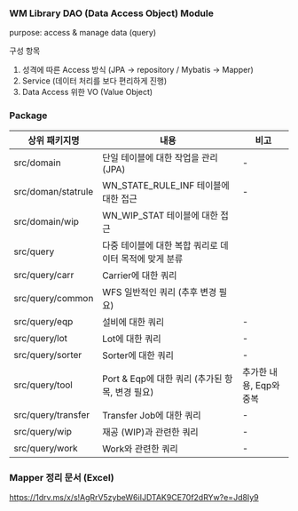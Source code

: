 ### WM Library DAO (Data Access Object) Module

purpose: access & manage data (query)

구성 항목
1. 성격에 따른 Access 방식 (JPA → repository / Mybatis → Mapper)
2. Service (데이터 처리를 보다 편리하게 진행)
3. Data Access 위한 VO (Value Object)


### Package
| 상위 패키지명            | 내용                                | 비고              |
|--------------------|-----------------------------------|-----------------|
| src/domain         | 단일 테이블에 대한 작업을 관리 (JPA)           | -               |
| src/doman/statrule | WN_STATE_RULE_INF 테이블에 대한 접근      | -               |
| src/domain/wip     | WN_WIP_STAT 테이블에 대한 접근            |                 |
| src/query          | 다중 테이블에 대한 복합 쿼리로 데이터 목적에 맞게 분류   |                 |
| src/query/carr     | Carrier에 대한 쿼리                    |                 |
| src/query/common   | WFS 일반적인 쿼리 (추후 변경 필요)            |                 |
| src/query/eqp      | 설비에 대한 쿼리                         | -               |
| src/query/lot      | Lot에 대한 쿼리                        | -               |
| src/query/sorter   | Sorter에 대한 쿼리                     | -               |
| src/query/tool     | Port & Eqp에 대한 쿼리 (추가된 항목, 변경 필요) | 추가한 내용, Eqp와 중복 |
| src/query/transfer | Transfer Job에 대한 쿼리               | -               |
| src/query/wip      | 재공 (WIP)과 관련한 쿼리                  | -               |
| src/query/work     | Work와 관련한 쿼리                      | -               |



### Mapper 정리 문서 (Excel)
https://1drv.ms/x/s!AgRrV5zybeW6iIJDTAK9CE70f2dRYw?e=Jd8Iy9